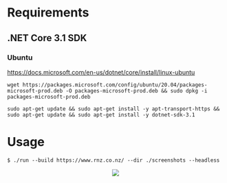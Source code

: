 # Requirements

## .NET Core 3.1 SDK

### Ubuntu 

https://docs.microsoft.com/en-us/dotnet/core/install/linux-ubuntu

```shell
wget https://packages.microsoft.com/config/ubuntu/20.04/packages-microsoft-prod.deb -O packages-microsoft-prod.deb && sudo dpkg -i packages-microsoft-prod.deb
```

```shell
sudo apt-get update && sudo apt-get install -y apt-transport-https && sudo apt-get update && sudo apt-get install -y dotnet-sdk-3.1
```

# Usage

```shell
$ ./run --build https://www.rnz.co.nz/ --dir ./screenshots --headless
```

<p align="center">
  <img src="https://github.com/ben-biddington/emerald/raw/trunk/doc/https---www.rnz.co.nz--637352439552501962.png">
</p>
